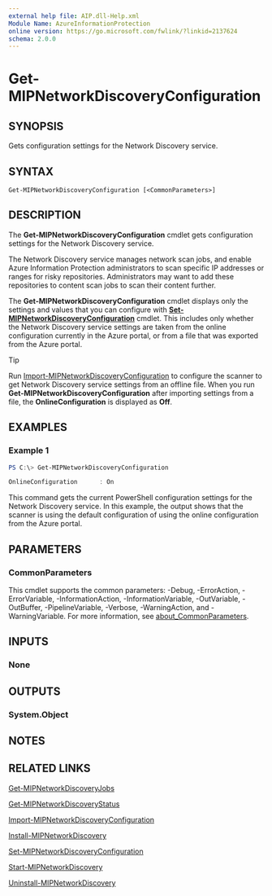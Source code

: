 ```yaml
---
external help file: AIP.dll-Help.xml
Module Name: AzureInformationProtection
online version: https://go.microsoft.com/fwlink/?linkid=2137624
schema: 2.0.0
---
```


# Get-MIPNetworkDiscoveryConfiguration

## SYNOPSIS
Gets configuration settings for the Network Discovery service. 

## SYNTAX

```
Get-MIPNetworkDiscoveryConfiguration [<CommonParameters>]
```

## DESCRIPTION

The **Get-MIPNetworkDiscoveryConfiguration** cmdlet gets configuration settings for the Network Discovery service.

The Network Discovery service manages network scan jobs, and enable Azure Information Protection administrators to scan specific IP addresses or ranges for risky repositories. Administrators may want to add these repositories to content scan jobs to scan their content further.

The **Get-MIPNetworkDiscoveryConfiguration** cmdlet displays only the settings and values that you can configure with [**Set-MIPNetworkDiscoveryConfiguration**](./Set-MIPNetworkDiscoveryConfiguration.md) cmdlet. This includes only whether the Network Discovery service settings are taken from the online configuration currently in the Azure portal, or from a file that was exported from the Azure portal.

> [!TIP]
> Run [Import-MIPNetworkDiscoveryConfiguration](./Import-MIPNetworkDiscoveryConfiguration.md) to configure the scanner to get Network Discovery service settings from an offline file. When you run **Get-MIPNetworkDiscoveryConfiguration** after importing settings from a file, the **OnlineConfiguration** is displayed as **Off**.

## EXAMPLES

### Example 1
```powershell
PS C:\> Get-MIPNetworkDiscoveryConfiguration

OnlineConfiguration      : On
```

This command gets the current PowerShell configuration settings for the Network Discovery service. In this example, the output shows that the scanner is using the default configuration of using the online configuration from the Azure portal.

## PARAMETERS

### CommonParameters
This cmdlet supports the common parameters: -Debug, -ErrorAction, -ErrorVariable, -InformationAction, -InformationVariable, -OutVariable, -OutBuffer, -PipelineVariable, -Verbose, -WarningAction, and -WarningVariable. For more information, see [about_CommonParameters](http://go.microsoft.com/fwlink/?LinkID=113216).

## INPUTS

### None

## OUTPUTS

### System.Object

## NOTES

## RELATED LINKS


[Get-MIPNetworkDiscoveryJobs](Get-MIPNetworkDiscoveryJobs.md)

[Get-MIPNetworkDiscoveryStatus](Get-MIPNetworkDiscoveryStatus.md)

[Import-MIPNetworkDiscoveryConfiguration](Import-MIPNetworkDiscoveryConfiguration.md)

[Install-MIPNetworkDiscovery](Install-MIPNetworkDiscovery.md)

[Set-MIPNetworkDiscoveryConfiguration](Set-MIPNetworkDiscoveryConfiguration.md)

[Start-MIPNetworkDiscovery](Start-MIPNetworkDiscovery.md)

[Uninstall-MIPNetworkDiscovery](Uninstall-MIPNetworkDiscovery.md)